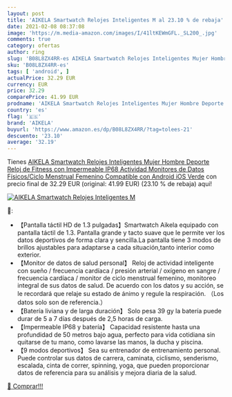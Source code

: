 ```yaml
---
layout: post
title: 'AIKELA Smartwatch Relojes Inteligentes M al 23.10 % de rebaja'
date: 2021-02-08 08:37:08
image: 'https://m.media-amazon.com/images/I/41ltKEWmGFL._SL200_.jpg'
comments: true
category: ofertas
author: ring
slug: 'B08L8ZX4RR-es AIKELA Smartwatch Relojes Inteligentes Mujer Hombre...'
sku: 'B08L8ZX4RR-es'
tags: [ 'android', ]
actualPrice: 32.29 EUR
currency: EUR
price: 32.29
comparePrice: 41.99 EUR
prodname: 'AIKELA Smartwatch Relojes Inteligentes Mujer Hombre Deporte Reloj de Fitness con Impermeable IP68 Actividad Monitores de Datos Físicos/Ciclo Menstrual Femenino Compatible con Android iOS Verde'
country: 'es'
flag: '🇪🇸'
brand: 'AIKELA'
buyurl: 'https://www.amazon.es/dp/B08L8ZX4RR/?tag=tolees-21'
descuento: '23.10'
average: '32.19'
---
```


Tienes [AIKELA Smartwatch Relojes Inteligentes Mujer Hombre Deporte Reloj de Fitness con Impermeable IP68 Actividad Monitores de Datos Físicos/Ciclo Menstrual Femenino Compatible con Android iOS Verde](https://www.amazon.es/dp/B08L8ZX4RR/?tag=tolees-21) con precio final de  32.29 EUR (original: 41.99 EUR) (23.10 %  de rebaja) aqui!

[![AIKELA Smartwatch Relojes Inteligentes M](https://m.media-amazon.com/images/I/41ltKEWmGFL._SL200_.jpg)](https://www.amazon.es/dp/B08L8ZX4RR/?tag=tolees-21)

🔎:

- 【Pantalla táctil HD de 1.3 pulgadas】Smartwatch Aikela equipado con pantalla táctil de 1.3. Pantalla grande y tacto suave que le permite ver los datos deportivos de forma clara y sencilla.La pantalla tiene 3 modos de brillos ajustables para adaptarse a cada situación,tanto interior como exterior.
- 【Monitor de datos de salud personal】 Reloj de actividad inteligente con sueño / frecuencia cardíaca / presión arterial / oxígeno en sangre / frecuencia cardíaca / monitor de ciclo menstrual femenino, monitoreo integral de sus datos de salud. De acuerdo con los datos y su acción, se le recordará que relaje su estado de ánimo y regule la respiración. （Los datos solo son de referencia.）
- 【Batería liviana y de larga duración】 Solo pesa 39 gy la batería puede durar de 5 a 7 días después de 2,5 horas de carga.
- 【Impermeable IP68 y batería】 Capacidad resistente hasta una profundidad de 50 metros bajo agua, perfecto para vida cotidiana sin quitarse de tu mano, como lavarse las manos, la ducha y piscina.
- 【9 modos deportivos】 Sea su entrenador de entrenamiento personal. Puede controlar sus datos de carrera, caminata, ciclismo, senderismo, escalada, cinta de correr, spinning, yoga, que pueden proporcionar datos de referencia para su análisis y mejora diaria de la salud.

[🛒 Comprar!!!](https://www.amazon.es/dp/B08L8ZX4RR/?tag=tolees-21)
